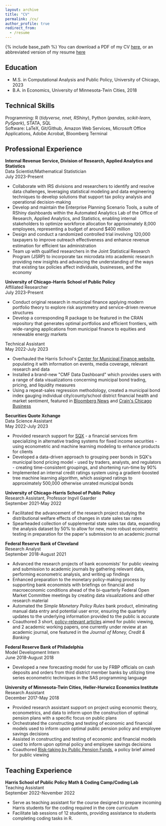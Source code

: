 ```yaml
---
layout: archive
title: "CV"
permalink: /cv/
author_profile: true
redirect_from:
  - /resume
---
```


{% include base_path %}
You can download a PDF of my CV <a href="https://github.com/Wesley-Janson/Wesley-Janson.github.io/raw/master/_pages/wesley_janson_cv.pdf" download="">here</a>, or an abbreviated version of my resume <a href="https://github.com/Wesley-Janson/Wesley-Janson.github.io/raw/master/_pages/wesley_janson_resume.pdf" download="">here</a>

## Education
* M.S. in Computational Analysis and Public Policy, University of Chicago, 2023
* B.A. in Economics, University of Minnesota-Twin Cities, 2018

## Technical Skills
Programming: R (*tidyverse, nnet, RShiny*), Python (*pandas, scikit-learn, PySpark*), STATA, SQL <br>
Software: LaTeX, Git/Github, Amazon Web Services, Microsoft Office Applications, Adobe Acrobat, Bloomberg Terminal

## Professional Experience
**Internal Revenue Service, Division of Research, Applied Analytics and Statistics** <br>
Data Scientist/Mathematical Statistician <br>
July 2023-Present <br>
* Collaborate with IRS divisions and researchers to identify and resolve data challenges, leveraging statistical modeling and data engineering techniques to develop solutions that support tax policy analysis and operational decision-making
* Develop and maintain the Enterprise Planning Scenario Tools, a suite of RShiny dashboards within the Automated Analytics Lab of the Oﬃce of Research, Applied Analytics, and Statistics, enabling internal stakeholders to optimize workforce allocation for approximately 8,000 employees, representing a budget of around $400 million
* Design and conduct a randomized controlled trial involving 120,000 taxpayers to improve outreach eﬀectiveness
and enhance revenue estimation for eﬃcient tax administration
* Team up with qualified researchers in the Joint Statistical Research Program (JSRP) to incorporate tax microdata into academic research providing new insights and advancing the understanding of the ways that existing tax policies affect individuals, businesses, and the economy

**University of Chicago-Harris School of Public Policy** <br>
Affiliated Researcher <br>
July 2023-Present
* Conduct original research in municipal finance applying modern portfolio theory to explore risk asymmetry
and service-driven revenue structures
* Develop a corresponding R package to be featured in the CRAN repository that generates optimal portfolios and eﬃcient frontiers, with wide-ranging applications from municipal finance to equities and renewable energy markets

Technical Assistant <br>
May 2022-July 2023
* Overhauled the Harris School's <a href="https://munifinance.uchicago.edu/" data-sf-ec-immutable="" data-sf-marked="" target="_blank" rel="noopener"><span style="text-decoration: underline;">Center for Municipal Finance website</span></a>, populating it with information on events, media coverage, relevant research and data
* Installed a brand-new "CMF Data Dashboard" which provides users with a range of data visualizations concerning municipal bond trading, pricing, and liquidity measures
* Using a repeat-sales regression methodology, created a municipal bond index gauging individual city/county/school district financial health and market sentiment, featured in <a href="https://www.bnnbloomberg.ca/chicago-s-improved-finances-reflected-in-bond-investor-sentiment-1.1829622#:~:text=(Bloomberg)\%20\%2D\%2D\%20Investors\%20are\%20more,those\%20of\%20other\%20big\%20cities." data-sf-ec-immutable="" data-sf-marked="" target="_blank" rel="noopener"><span style="text-decoration: underline;">Bloomberg News</span></a> and <a href="https://www.chicagobusiness.com/politics/chicagos-improved-finances-reflected-bond-investor-sentiment" data-sf-ec-immutable="" data-sf-marked="" target="_blank" rel="noopener"><span style="text-decoration: underline;">Crain's Chicago Business</span></a>

**Securities Quote Xchange** <br>
Data Science Assistant <br>
May 2022-July 2023 <br>
* Provided research support for <a href="https://www.sqx.com/" data-sf-ec-immutable="" data-sf-marked="" target="_blank" rel="noopener"><span style="text-decoration: underline;">SQX</span></a> - a financial services firm specializing in alternative trading systems for fixed income securities - using econometric and machine learning modeling to enhance products for clients
* Developed a data-driven approach to grouping peer bonds in SQX's municipal bond pricing model - used by traders, analysts, and regulators - creating time-consistent groupings, and shortening run-time by 90%
* Implemented an internal credit ratings system using a gradient-boosted tree machine learning algorithm, which assigned ratings to approximately 500,000 otherwise unrated municipal bonds

**University of Chicago-Harris School of Public Policy** <br>
Research Assistant, Professor Ingvil Gaarder <br>
September 2021-May 2022
* Facilitated the advancement of the research project studying the distributional welfare effects of changes in state sales tax rates 
* Spearheaded collection of supplemental state sales tax data, expanding the analysis dataset by 50% to allow for new, more robust econometric testing in preparation for the paper's submission to an academic journal 

**Federal Reserve Bank of Cleveland** <br>
Research Analyst <br>
September 2018-August 2021
* Advanced the research projects of bank economists' for public viewing and submission to academic journals by gathering relevant data, performing econometric analysis, and writing up findings
* Enhanced preparation to the monetary policy-making process by supporting bank economists with briefings on financial and macroeconomic conditions ahead of the bi-quarterly Federal Open Market Committee meetings by creating data visualizations and other research material
* Automated the *Simple Monetary Policy Rules* bank product, eliminating manual data entry and potential user error, ensuring the quarterly updates to the underlying information provided to the public is accurate
* Coauthored 3 short, <a href="https://www.clevelandfed.org/people/profiles/j/janson-wesley" data-sf-ec-immutable="" data-sf-marked="" target="_blank" rel="noopener"><span style="text-decoration: underline;">policy-relevant articles</span></a> aimed for public viewing, and 2 academic working papers, one currently under review at an academic journal, one featured in the *Journal of Money, Credit & Banking*

**Federal Reserve Bank of Philadelphia** <br>
Model Development Intern <br>
June 2018-August 2018
* Developed a new forecasting model for use by FRBP officials on cash deposits and orders from third district member banks by utilizing time series econometric techniques in the SAS programming language

**University of Minnesota-Twin Cities, Heller-Hurwicz Economics Institute** <br>
Research Assistant <br>
December 2017-May 2018
* Provided research assistant support on project using economic theory, econometrics, and data to inform upon the construction of optimal pension plans with a specific focus on public plans
* Orchestrated the constructing and testing of economic and financial models used to inform upon optimal public pension policy and employee savings decisions
* Assisted in constructing and testing of economic and financial models used to inform upon optimal policy and employee savings decisions
* Coauthored <a href="https://cla.umn.edu/heller-hurwicz/news/policy-brief-risk-taking-public-pension-funds" data-sf-ec-immutable="" data-sf-marked="" target="_blank" rel="noopener"><span style="text-decoration: underline;">Risk-taking by Public Pension Funds</span></a>, a policy brief aimed for public viewing

## Teaching Experience
**Harris School of Public Policy Math & Coding Camp/Coding Lab** <br>
Teaching Assistant <br>
September 2022-November 2022
* Serve as teaching assistant for the course designed to prepare incoming Harris students for the coding required in the core curriculum
* Facilitate lab sessions of 12 students, providing assistance to students completing coding tasks in R.
